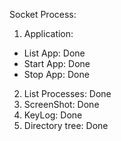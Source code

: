 Socket Process:

1. Application:
 - List App: Done
 - Start App: Done
 - Stop App: Done
2. List Processes: Done
3. ScreenShot: Done
4. KeyLog: Done
5. Directory tree: Done